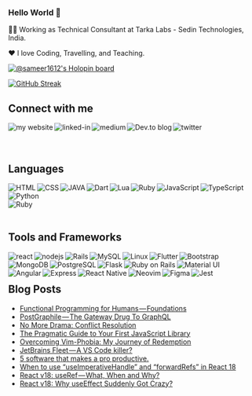 ### Hello World 👋

👨‍💻 Working as Technical Consultant at Tarka Labs - Sedin Technologies, India.

❤️ I love Coding, Travelling, and Teaching.

[![@sameer1612's Holopin board](https://holopin.me/sameer1612)](https://holopin.io/@sameer1612)

[![GitHub Streak](https://streak-stats.demolab.com/?user=sameer1612&theme=dark)](https://git.io/streak-stats)

## Connect with me
[<img align="left" alt="my website" src="https://img.shields.io/badge/website-000000?style=for-the-badge&logo=About.me&logoColor=white" />](https://hi-sameer.vercel.app/)
[<img align="left" alt="linked-in" src="https://img.shields.io/badge/linkedin-%230077B5.svg?&style=for-the-badge&logo=linkedin&logoColor=white" />](https://www.linkedin.com/in/sameerkumar1612/)
[<img align="left" alt="medium" src="https://img.shields.io/badge/medium-%2312100E.svg?&style=for-the-badge&logo=medium&logoColor=white" />](https://sameer-kumar-1612.medium.com/)
[<img align="left" alt="Dev.to blog" src="https://img.shields.io/badge/dev.to-0A0A0A?style=for-the-badge&logo=dev.to&logoColor=white" />](https://dev.to/sameer1612)
[<img align="left" alt="twitter" src="https://img.shields.io/badge/twitter-%231DA1F2.svg?&style=for-the-badge&logo=twitter&logoColor=white" />](https://twitter.com/Ninja_Engineer_)

<br>
<br>
<br>
    
## Languages
<img align="left" alt="HTML" src="https://img.shields.io/badge/HTML-239120?style=for-the-badge&logo=html5&logoColor=white" />
<img align="left" alt="CSS" src="https://img.shields.io/badge/CSS-239120?&style=for-the-badge&logo=css3&logoColor=white" />
<img align="left" alt="JAVA" src="https://img.shields.io/badge/Java-ED8B00?style=for-the-badge&logo=openjdk&logoColor=white" />
<img align="left" alt="Dart" src="https://img.shields.io/badge/Dart-0175C2?style=for-the-badge&logo=dart&logoColor=white" />
<img align="left" alt="Lua" src="https://img.shields.io/badge/Lua-2C2D72?style=for-the-badge&logo=lua&logoColor=white" />
<img align="left" alt="Ruby" src="https://img.shields.io/badge/Ruby-CC342D?style=for-the-badge&logo=ruby&logoColor=white" />
<img align="left" alt="JavaScript" src="https://img.shields.io/badge/javascript-%23323330.svg?style=for-the-badge&logo=javascript&logoColor=%23F7DF1E"/>
<img align="left" alt="TypeScript" src="https://img.shields.io/badge/typescript-%23007ACC.svg?style=for-the-badge&logo=typescript&logoColor=white"/>
<img align="left" alt="Python" src="https://img.shields.io/badge/python-%2314354C.svg?style=for-the-badge&logo=python&logoColor=white"/>
<br>
<br>
<img align="left" alt="Ruby" src="https://img.shields.io/badge/ruby-%23CC342D.svg?style=for-the-badge&logo=ruby&logoColor=white"/>

<br>
<br>

## Tools and Frameworks
<img align="left" alt="react" src="https://img.shields.io/badge/react%20-%2320232a.svg?&style=for-the-badge&logo=react&logoColor=%2361DAFB" />
<img align="left" alt="nodejs" src="https://img.shields.io/badge/node.js%20-%2343853D.svg?&style=for-the-badge&logo=node.js&logoColor=white" />
<img align="left" alt="Rails" src="https://img.shields.io/badge/rails-%23CC0000.svg?style=for-the-badge&logo=ruby-on-rails&logoColor=white"/>
<img align="left" alt="MySQL" src="https://img.shields.io/badge/mysql-%2300f.svg?style=for-the-badge&logo=mysql&logoColor=white"/>
<img align="left" alt="Linux" src="https://img.shields.io/badge/Linux-FCC624?style=for-the-badge&logo=linux&logoColor=black">
<img align="left" alt="Flutter" src="https://img.shields.io/badge/Flutter-%2302569B.svg?style=for-the-badge&logo=Flutter&logoColor=white" />
<img align="left" alt="Bootstrap" src="https://img.shields.io/badge/bootstrap-%23563D7C.svg?style=for-the-badge&logo=bootstrap&logoColor=white" />
<img align="left" alt="MongoDB" src="https://img.shields.io/badge/MongoDB-4EA94B?style=for-the-badge&logo=mongodb&logoColor=white" />
<img align="left" alt="PostgreSQL" src="https://img.shields.io/badge/PostgreSQL-316192?style=for-the-badge&logo=postgresql&logoColor=white" />
<img align="left" alt="Flask" src="https://img.shields.io/badge/Flask-000000?style=for-the-badge&logo=flask&logoColor=white" />
<img align="left" alt="Ruby on Rails" src="https://img.shields.io/badge/Ruby_on_Rails-CC0000?style=for-the-badge&logo=ruby-on-rails&logoColor=white" />
<img align="left" alt="Material UI" src="https://img.shields.io/badge/Material--UI-0081CB?style=for-the-badge&logo=material-ui&logoColor=white" />
<img align="left" alt="Angular" src="https://img.shields.io/badge/Angular-DD0031?style=for-the-badge&logo=angular&logoColor=white" />
<img align="left" alt="Express" src="https://img.shields.io/badge/Express.js-404D59?style=for-the-badge" />
<img align="left" alt="React Native" src="https://img.shields.io/badge/React_Native-20232A?style=for-the-badge&logo=react&logoColor=61DAFB" />
<img align="left" alt="Neovim" src="https://img.shields.io/badge/NeoVim-%2357A143.svg?&style=for-the-badge&logo=neovim&logoColor=white" />
<img align="left" alt="Figma" src="https://img.shields.io/badge/Figma-F24E1E?style=for-the-badge&logo=figma&logoColor=white" />
<img align="left" alt="Jest" src="https://img.shields.io/badge/Jest-323330?style=for-the-badge&logo=Jest&logoColor=white" />

<br>
<br>

## Blog Posts
<!-- BLOG-POST-LIST:START -->
- [Functional Programming for Humans — Foundations](https://blog.tarkalabs.com/functional-programming-for-humans-foundations-861bd9b40718?source=rss-67b148806abe------2)
- [PostGraphile — The Gateway Drug To GraphQL](https://betterprogramming.pub/postgraphile-the-gateway-drug-to-graphql-c6b335cd2bda?source=rss-67b148806abe------2)
- [No More Drama: Conflict Resolution](https://sameer-kumar-1612.medium.com/no-more-drama-conflict-resolution-b33d94d1dc75?source=rss-67b148806abe------2)
- [The Pragmatic Guide to Your First JavaScript Library](https://betterprogramming.pub/the-pragmatic-guide-to-your-first-javascript-library-516a7b08c677?source=rss-67b148806abe------2)
- [Overcoming Vim-Phobia: My Journey of Redemption](https://betterprogramming.pub/overcoming-vim-phobia-my-journey-of-redemption-d1114e6922ab?source=rss-67b148806abe------2)
- [JetBrains Fleet — A VS Code killer?](https://medium.com/nerd-for-tech/jetbrains-fleet-a-vs-code-killer-f662f45f6478?source=rss-67b148806abe------2)
- [5 software that makes a pro productive.](https://sameer-kumar-1612.medium.com/5-software-that-makes-a-pro-productive-fb33f6f45c22?source=rss-67b148806abe------2)
- [When to use “useImperativeHandle” and “forwardRefs” in React 18](https://betterprogramming.pub/when-to-use-useimperativehandle-and-forwardrefs-in-react-18-89cce42b3309?source=rss-67b148806abe------2)
- [React v18: useRef — What, When and Why?](https://betterprogramming.pub/react-v18-demystifying-useref-forwardref-and-useimperativehandle-feec2fc5b2f6?source=rss-67b148806abe------2)
- [React v18: Why useEffect Suddenly Got Crazy?](https://betterprogramming.pub/react-v18-why-useeffect-suddenly-go-crazy-db1b42eb2730?source=rss-67b148806abe------2)
<!-- BLOG-POST-LIST:END -->


